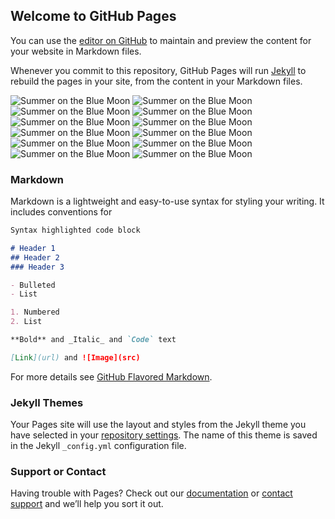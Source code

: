 ## Welcome to GitHub Pages

You can use the [editor on GitHub](https://github.com/jaytongcodes/bluemoon/edit/master/README.md) to maintain and preview the content for your website in Markdown files.

Whenever you commit to this repository, GitHub Pages will run [Jekyll](https://jekyllrb.com/) to rebuild the pages in your site, from the content in your Markdown files.

![Summer on the Blue Moon](http://i.imgur.com/Lmf6bLv.png)
![Summer on the Blue Moon](http://i.imgur.com/G9BE0I7.png)
![Summer on the Blue Moon](http://i.imgur.com/VvjXWay.png)
![Summer on the Blue Moon](http://i.imgur.com/oU9ns9M.png)
![Summer on the Blue Moon](http://i.imgur.com/C6dMFru.jpg)
![Summer on the Blue Moon](http://i.imgur.com/TvnYeqp.jpg)
![Summer on the Blue Moon](http://i.imgur.com/dVB1Jr3.jpg)
![Summer on the Blue Moon](http://i.imgur.com/mr96ydh.jpg)
![Summer on the Blue Moon](http://i.imgur.com/pPvY7t5.jpg)
![Summer on the Blue Moon](http://i.imgur.com/PrThK3j.jpg)
![Summer on the Blue Moon](http://i.imgur.com/d5NwyVm.jpg)
![Summer on the Blue Moon](http://i.imgur.com/1dtF77y.jpg)

### Markdown

Markdown is a lightweight and easy-to-use syntax for styling your writing. It includes conventions for

```markdown
Syntax highlighted code block

# Header 1
## Header 2
### Header 3

- Bulleted
- List

1. Numbered
2. List

**Bold** and _Italic_ and `Code` text

[Link](url) and ![Image](src)
```

For more details see [GitHub Flavored Markdown](https://guides.github.com/features/mastering-markdown/).

### Jekyll Themes

Your Pages site will use the layout and styles from the Jekyll theme you have selected in your [repository settings](https://github.com/jaytongcodes/bluemoon/settings). The name of this theme is saved in the Jekyll `_config.yml` configuration file.

### Support or Contact

Having trouble with Pages? Check out our [documentation](https://help.github.com/categories/github-pages-basics/) or [contact support](https://github.com/contact) and we’ll help you sort it out.

